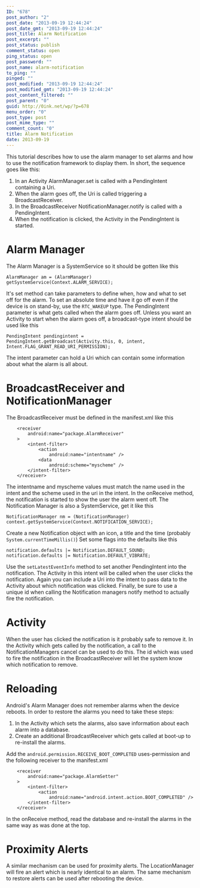 ```yaml
---
ID: "678"
post_author: "2"
post_date: "2013-09-19 12:44:24"
post_date_gmt: "2013-09-19 12:44:24"
post_title: Alarm Notification
post_excerpt: ""
post_status: publish
comment_status: open
ping_status: open
post_password: ""
post_name: alarm-notification
to_ping: ""
pinged: ""
post_modified: "2013-09-19 12:44:24"
post_modified_gmt: "2013-09-19 12:44:24"
post_content_filtered: ""
post_parent: "0"
guid: http://0ink.net/wp/?p=678
menu_order: "0"
post_type: post
post_mime_type: ""
comment_count: "0"
title: Alarm Notification
date: 2013-09-19
---
```


This tutorial describes how to use the alarm manager to set alarms and how to use the notification framework to display them. In short, the sequence goes like this:

1.  In an Activity AlarmManager.set is called with a PendingIntent containing a Uri.
2.  When the alarm goes off, the Uri is called triggering a BroadcastReceiver.
3.  In the BroadcastReceiver NotificationManager.notify is called with a PendingIntent.
4.  When the notification is clicked, the Activity in the PendingIntent is started.

# Alarm Manager

The Alarm Manager is a SystemService so it should be gotten like this

```
AlarmManager am = (AlarmManager) getSystemService(Context.ALARM_SERVICE);

```

It's set method can take parameters to define when, how and what to set off for the alarm. To set an absolute time and have it go off even if the device is on stand-by, use the `RTC_WAKEUP` type. The PendingIntent parameter is what gets called when the alarm goes off. Unless you want an Activity to start when the alarm goes off, a broadcast-type intent should be used like this

```
PendingIntent pendingintent = PendingIntent.getBroadcast(Activity.this, 0, intent, Intent.FLAG_GRANT_READ_URI_PERMISSION);

```

The intent parameter can hold a Uri which can contain some information about what the alarm is all about.

# BroadcastReceiver and NotificationManager

The BroadcastReceiver must be defined in the manifest.xml like this

```
    <receiver
        android:name="package.AlarmReceiver"
    >
        <intent-filter>
            <action
                android:name="intentname" />
            <data
                android:scheme="myscheme" />
        </intent-filter>
    </receiver>

```

The intentname and myscheme values must match the name used in the intent and the scheme used in the uri in the intent. In the onReceive method, the notification is started to show the user the alarm went off. The Notification Manager is also a SystemService, get it like this

```
NotificationManager nm = (NotificationManager) context.getSystemService(Context.NOTIFICATION_SERVICE);

```

Create a new Notification object with an icon, a title and the time (probably `System.currentTimeMillis()`) Set some flags into the defaults like this

```
notification.defaults |= Notification.DEFAULT_SOUND;
notification.defaults |= Notification.DEFAULT_VIBRATE;

```

Use the `setLatestEventInfo` method to set another PendingIntent into the notification. The Activity in this intent will be called when the user clicks the notification. Again you can include a Uri into the intent to pass data to the Activity about which notification was clicked. Finally, be sure to use a unique id when calling the Notification managers notify method to actually fire the notification.

# Activity

When the user has clicked the notification is it probably safe to remove it. In the Activity which gets called by the notification, a call to the NotificationManagers cancel can be used to do this. The id which was used to fire the notification in the BroadcastReceiver will let the system know which notification to remove.

# Reloading

Android's Alarm Manager does not remember alarms when the device reboots. In order to restore the alarms you need to take these steps:

1.  In the Activity which sets the alarms, also save information about each alarm into a database.
2.  Create an additional BroadcastReceiver which gets called at boot-up to re-install the alarms.

Add the `android.permission.RECEIVE_BOOT_COMPLETED` uses-permission and the following receiver to the manifest.xml

```
    <receiver
        android:name="package.AlarmSetter"
    >
        <intent-filter>
            <action
                android:name="android.intent.action.BOOT_COMPLETED" />
        </intent-filter>
    </receiver>

```

In the onReceive method, read the database and re-install the alarms in the same way as was done at the top.

# Proximity Alerts

A similar mechanism can be used for proximity alerts. The LocationManager will fire an alert which is nearly identical to an alarm. The same mechanism to restore alerts can be used after rebooting the device.
